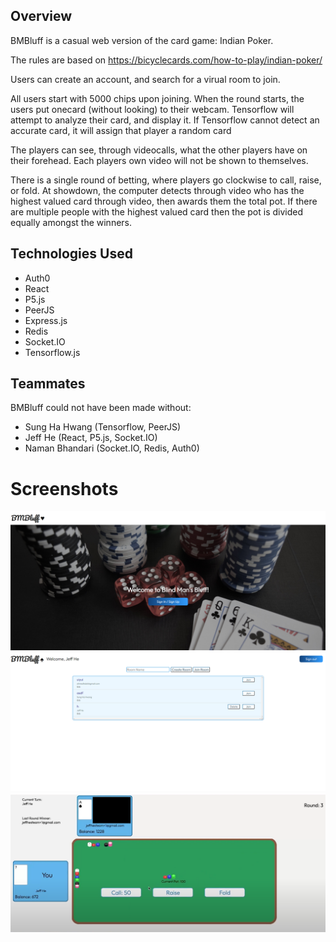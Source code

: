## Overview

BMBluff is a casual web version of the card game: Indian Poker.

The rules are based on https://bicyclecards.com/how-to-play/indian-poker/

Users can create an account, and search for a virual room to join.

All users start with 5000 chips upon joining. When the round starts, the users put onecard (without looking) to their webcam. Tensorflow will attempt to analyze their card, and display it.
If Tensorflow cannot detect an accurate card, it will assign that player a random card

The players can see, through videocalls, what the other players have on their forehead. Each players own video will not be shown to themselves.

There is a single round of betting, where players go clockwise to call, raise, or fold. At showdown, the computer detects through video who has the highest valued card through video,
then awards them the total pot. If there are multiple people with the highest valued card then the pot is divided equally amongst the winners.

## Technologies Used

- Auth0
- React
- P5.js
- PeerJS
- Express.js
- Redis
- Socket.IO
- Tensorflow.js

## Teammates

BMBluff could not have been made without:

- Sung Ha Hwang (Tensorflow, PeerJS)
- Jeff He (React, P5.js, Socket.IO)
- Naman Bhandari (Socket.IO, Redis, Auth0)

# Screenshots

![alt text](https://github.com/jeffbuyunhe/BMBluff/blob/main/Demo/Landing.png)
![alt text](https://github.com/jeffbuyunhe/BMBluff/blob/main/Demo/Lobby.png)
![alt text](https://github.com/jeffbuyunhe/BMBluff/blob/main/Demo/Game.png)
